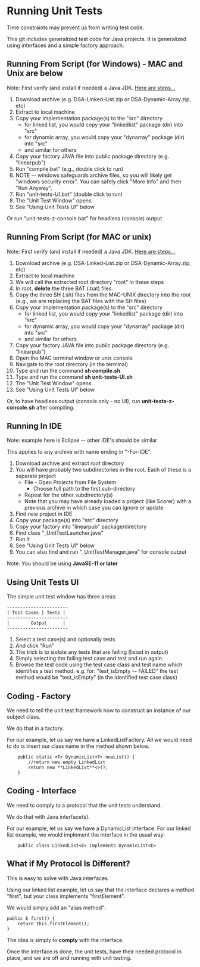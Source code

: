 

# Running Unit Tests

Time constraints may prevent us from writing test code.

This git includes generalized test code for Java projects. It is generalized using interfaces and a simple factory approach.

## Running From Script (for Windows) - MAC and Unix are below

Note: First verify (and install if needed) a Java JDK. [Here are steps...](https://objectcoding.com/Books/XdocRoot/Intro/I/103InstallingJava/103InstallingJava.html?20112813203)

1. Download archive (e.g. DSA-Linked-List.zip or DSA-Dynamic-Array.zip, etc)
2. Extract to local machine
3. Copy your implementation package(s) to the "src" directory
    - for linked list, you would copy your "linkedlist" package (dir) into "src"
    - for dynamic array, you would copy your "dynarray" package (dir) into "src" 
    - and similar for others
4. Copy your factory JAVA file into public package directory (e.g. "linearpub")
5. Run "compile.bat" (e.g., double click to run)
6. NOTE -- windows safeguards archive files, so you will likely get "windows security error". You can safely click "More Info" and then "Run Anyway".
7. Run "unit-tests-UI.bat" (double click to run)
8. The "Unit Test Window" opens
9. See "Using Unit Tests UI" below

Or run "unit-tests-z-console.bat" for headless (console) output

## Running From Script (for MAC or unix)

Note: First verify (and install if needed) a Java JDK. [Here are steps...](https://objectcoding.com/Books/XdocRoot/Intro/I/103InstallingJava/103InstallingJava.html?20112813203)

1. Download archive (e.g. DSA-Linked-List.zip or DSA-Dynamic-Array.zip, etc)
2. Extract to local machine
3. We will call the extracted root directory "root" in these steps
4. In root, **delete** the three BAT (.bat) files.
5. Copy the three SH (.sh) files from the MAC-UNIX directory into the root (e.g., we are replacing the BAT files with the SH files)
6. Copy your implementation package(s) to the "src" directory
    - for linked list, you would copy your "linkedlist" package (dir) into "src"
    - for dynamic array, you would copy your "dynarray" package (dir) into "src" 
    - and similar for others
7. Copy your factory JAVA file into public package directory (e.g. "linearpub")
8. Open the MAC terminal window or unix console
9. Navigate to the root directory (in the terminal)
10. Type and run the command **sh compile.sh**
11. Type and run the command **sh unit-tests-UI.sh**
12. The "Unit Test Window" opens
13. See "Using Unit Tests UI" below

Or, to have headless output (console only - no UI), run **unit-tests-z-console.sh** after compiling.

## Running In IDE

Note: example here is Eclipse -- other IDE's should be similar

This applies to any archive with name ending in "-For-IDE".

1. Download archive and extract root directory
2. You will have probably two subdirectories
	in the root. Each of these is a separate project
    - File - Open Projects from File System
      - Choose full path to the first sub-directory
    - Repeat for the other subdirectory(s)
    - Note that you may have already loaded a project (like Scorer) with a previous archive in which case you can ignore or update
3. Find new project in IDE
4. Copy your package(s) into "src" directory
5. Copy your factory into "linearpub" package/directory
6. Find class "_UnitTestLauncher.java"
7. Run it
8. See "Using Unit Tests UI" below
9. You can also find and run "_UnitTestManager.java" for console output

Note: You should be using **JavaSE-11 or later**

## Using Unit Tests UI

The simple unit test window has three areas:

	-----------------------
	| Test Cases | Tests |
	-----------------------
	|        Output      |
	-----------------------

1. Select a test case(s) and optionally tests
2. And click "Run"
3. The trick is to isolate any tests that are failing (listed in output)
4. Simply selecting the failing test case and test and run again.
5. Browse the test code using the test case class and test name which identifies a test method.
  e.g. for:
      "test_isEmpty -- FAILED"
  the test method would be "test_isEmpty" (in the identified test case class)
  
## Coding - Factory

We need to tell the unit test framework how to construct an instance of our subject class.

We do that in a factory.

For our example, let us say we have a LinkedListFactory. All we would need to do is insert our class name in the method shown below.

~~~
	public static <T> DynamicList<T> newList() {
		//return new empty LinkedList
		return new **LinkedList**<>();
	}
~~~

## Coding - Interface

We need to comply to a protocol that the unit tests understand.

We do that with Java interface(s).

For our example, let us say we have a DynamicList interface. For our linked list example, we would implement the interface in the usual way:

~~~
	public class LinkedList<E> implements DynamicList<E>
~~~

## What if My Protocol Is Different?

This is easy to solve with Java interfaces.

Using our linked list example, let us say that the interface declares a method "first", but your class implements "firstElement".

We would simply add an "alias method":

~~~
public E first() {
	return this.firstElement();
}
~~~

The idea is simply to **comply** with the interface.

Once the interface is done, the unit tests, have their needed protocol in place, and we are off and running with unit testing.
